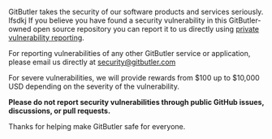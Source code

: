 GitButler takes the security of our software products and services seriously.
lfsdkj
If you believe you have found a security vulnerability in this GitButler-owned
open source repository you can report it to us directly using [private vulnerability reporting](https://docs.github.com/en/code-security/security-advisories/guidance-on-reporting-and-writing-information-about-vulnerabilities/privately-reporting-a-security-vulnerability).

For reporting vulnerabilities of any other GitButler service or application,
please email us directly at security@gitbutler.com

For severe vulnerabilities, we will provide rewards from $100 up to $10,000 USD
depending on the severity of the vulnerability.

**Please do not report security vulnerabilities through public GitHub issues,
discussions, or pull requests.**

Thanks for helping make GitButler safe for everyone.
